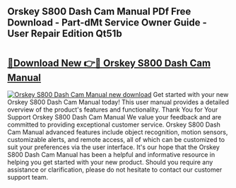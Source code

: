 ## Orskey S800 Dash Cam Manual PDf Free Download - Part-dMt Service Owner Guide - User Repair Edition Qt51b

# <h2><a href="http://bc98960.oget.top/?id=Orskey+S800+Dash+Cam+Manual">🔗Download New 👉🔴 Orskey S800 Dash Cam Manual</a></h2>

[![Orskey S800 Dash Cam Manual new download](https://i.imgur.com/5g1atiW.png)](http://bc98960.oget.top/?id=Orskey+S800+Dash+Cam+Manual)
Get started with your new Orskey S800 Dash Cam Manual today! This user manual provides a detailed overview of the product's features and functionality. Thank You for Your Support Orskey S800 Dash Cam Manual We value your feedback and are committed to providing exceptional customer service. Orskey S800 Dash Cam Manual advanced features include object recognition, motion sensors, customizable alerts, and remote access, all of which can be customized to suit your preferences via the user interface. It's our hope that the Orskey S800 Dash Cam Manual has been a helpful and informative resource in helping you get started with your new product. Should you require any assistance or clarification, please do not hesitate to contact our customer support team.
